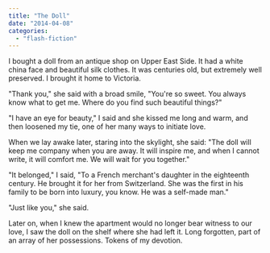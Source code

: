 ```yaml
---
title: "The Doll"
date: "2014-04-08"
categories: 
  - "flash-fiction"
---
```


I bought a doll from an antique shop on Upper East Side. It had a white china face and beautiful silk clothes. It was centuries old, but extremely well preserved. I brought it home to Victoria.

"Thank you," she said with a broad smile, "You're so sweet. You always know what to get me. Where do you find such beautiful things?"

"I have an eye for beauty," I said and she kissed me long and warm, and then loosened my tie, one of her many ways to initiate love.

When we lay awake later, staring into the skylight, she said: "The doll will keep me company when you are away. It will inspire me, and when I cannot write, it will comfort me. We will wait for you together."

"It belonged," I said, "To a French merchant's daughter in the eighteenth century. He brought it for her from Switzerland. She was the first in his family to be born into luxury, you know. He was a self-made man."

"Just like you," she said.

Later on, when I knew the apartment would no longer bear witness to our love, I saw the doll on the shelf where she had left it. Long forgotten, part of an array of her possessions. Tokens of my devotion.

